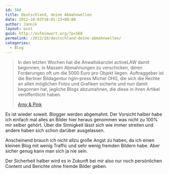 ```yaml
---
id: 568
title: Deutschland, deine Abmahnwellen
date: 2012-10-03T18:01:13+00:00
author: Jannik
layout: post
guid: http://aufeinwort.org/?p=568
permalink: /2012/10/deutschland-deine-abmahnwellen/
categories:
  - Blog
---
```

> In den letzten Wochen hat die Anwaltskanzlei activeLAW damit begonnen, in Massen Abmahnungen zu verschicken, deren Forderungen oft um die 5000 Euro pro Objekt liegen. Auftraggeber ist die Berliner Bildagentur hgm-press Michel OHG, die sich die Rechte an allen möglichen Fotos und Grafiken sicherte und nun damit begonnen hat, jegliche Blogs abzumahnen, die diese in ihren Artikel veröffentlicht haben.
> 
> [Amy & Pink](http://www.amypink.com/2012/10/die-neue-abmahnwelle-deutsche-blogger-muessen-zahlen/ "Amy & Pink")

Es ist wieder soweit. Blogger werden abgemahnt. Der Vorsicht halber habe ich einfach mal alles an Bilder hier heraus genommen was nicht zu 100% mir selber gehört. Über die Sinnigkeit lässt sich wie immer streiten und andere haben sich schon darüber ausgelassen. 

Anscheinend brauch ich nicht allzu große Angst zu haben, da ich einen kleinen Blog mit wenig Traffic und sehr wenig fremden Bildern habe. Aber sicher genug kann man sich ja nie sein.

Der Sicherheit halber wird es in Zukunft bei mir also nur noch persönlichen Content und Berichte ohne fremde Bilder geben.